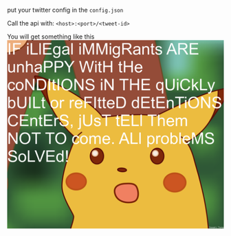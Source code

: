 put your twitter config in the `config.json`

Call the api with: `<host>:<port>/<tweet-id>`

You will get something like this
![Trump lul](https://raw.githubusercontent.com/DerTyp7214/TwitterMock/master/ex.png "Trump lul")